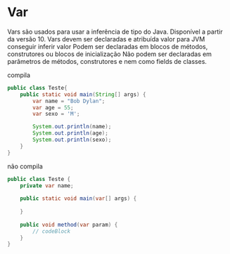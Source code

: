 # Var
Vars são usados para usar a inferência de tipo do Java. 
Disponível a partir da versão 10.
Vars devem ser declaradas e atribuída valor para JVM conseguir inferir valor
Podem ser declaradas em blocos de métodos, construtores ou blocos de inicialização
Não podem ser declaradas em parâmetros de métodos, construtores e nem como fields de classes.


compila
```java
public class Teste{
    public static void main(String[] args) {
        var name = "Bob Dylan";
        var age = 55;
        var sexo = 'M';

        System.out.println(name);
        System.out.println(age);
        System.out.println(sexo);
    }
}
```

não compila
```java
public class Teste {
    private var name;
    
    public static void main(var[] args) {
        
    }
    
    public void method(var param) {
        // codeBlock
    }
}
```
